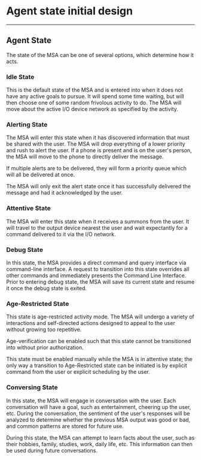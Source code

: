 # Agent state initial design

*******

## Agent State

The state of the MSA can be one of several options, which determine how it acts.

### Idle State

This is the default state of the MSA and is entered into when it does not have
any active goals to pursue. It will spend some time waiting, but will then
choose one of some random frivolous activity to do. The MSA will move about the
active I/O device network as specified by the activity.

### Alerting State

The MSA will enter this state when it has discovered information that must be
shared with the user. The MSA will drop everything of a lower priority and rush
to alert the user. If a phone is present and is on the user's person, the MSA
will move to the phone to directly deliver the message.

If multiple alerts are to be delivered, they will form a priority queue which
will all be delivered at once.

The MSA will only exit the alert state once it has successfully delivered the
message and had it acknowledged by the user.

### Attentive State

The MSA will enter this state when it receives a summons from the user. It will
travel to the output device nearest the user and wait expectantly for a command
delivered to it via the I/O network.

### Debug State

In this state, the MSA provides a direct command and query interface via
command-line interface. A request to transition into this state overrides all
other commands and immediately presents the Command Line Interface. Prior to
entering debug state, the MSA will save its current state and resume it once
the debug state is exited.

### Age-Restricted State

This state is age-restricted activity mode. The MSA will undergo a variety of
interactions and self-directed actions designed to appeal to the user without
growing too repetitive.

Age-verification can be enabled such that this state cannot be transitioned into
without prior authorization.

This state must be enabled manually while the MSA is in attentive state; the
only way a transition to Age-Restricted state can be initiated is by explicit
command from the user or explicit scheduling by the user.

### Conversing State

In this state, the MSA will engage in conversation with the user. Each
conversation will have a goal, such as entertainment, cheering up the user, etc.
During the conversation, the sentiment of the user's responses will be analyzed
to determine whether the previous MSA output was good or bad, and common
patterns are stored for future use.

During this state, the MSA can attempt to learn facts about the user, such as
their hobbies, family, studies, work, daily life, etc. This information can then
be used during future conversations.
